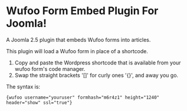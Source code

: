 Wufoo Form Embed Plugin For Joomla!
=================

A Joomla 2.5 plugin that embeds Wufoo forms into articles.

This plugin will load a Wufoo form in place of a shortcode. 

1. Copy and paste the Wordpress shortcode that is available from your wufoo form's code manager. 
2. Swap the straight brackets '[]' for curly ones '{}',  and away you go.

The syntax is:

	{wufoo username="youruser" formhash="m6r4z1" height="1240" header="show" ssl="true"}